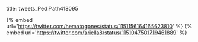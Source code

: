 title: tweets_PediPath418095

{% embed url='https://twitter.com/hematogones/status/1151156164165623810' %}
{% embed url='https://twitter.com/ariella8/status/1151047501719461889' %}
